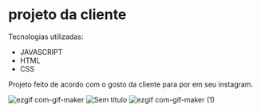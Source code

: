 # projeto da cliente


Tecnologias utilizadas:

<ul>
  <li>JAVASCRIPT</li>
    <li>HTML</li>
    <li>CSS</li>
  </ul>
  
  Projeto feito de acordo com o gosto da cliente para por em seu instagram.
  
  ![ezgif com-gif-maker](https://user-images.githubusercontent.com/94764138/164994456-c72a1116-301c-4358-aa05-6618e20e41f0.gif)
![Sem título](https://user-images.githubusercontent.com/94764138/164996667-2ff99998-2453-4fef-b963-bea258745304.png)
![ezgif com-gif-maker (1)](https://user-images.githubusercontent.com/94764138/164996825-8ae33e86-a849-42cd-a8c7-b0bd567e8413.gif)











